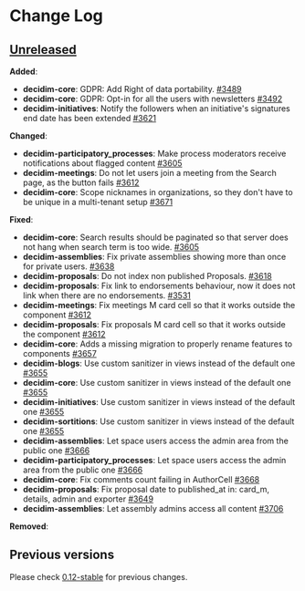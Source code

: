# Change Log

## [Unreleased](https://github.com/decidim/decidim/tree/HEAD)

**Added**:

- **decidim-core**: GDPR: Add Right of data portability. [\#3489](https://github.com/decidim/decidim/pull/3489)
- **decidim-core**: GDPR: Opt-in for all the users with newsletters [\#3492](https://github.com/decidim/decidim/issues/3492)
- **decidim-initiatives**: Notify the followers when an initiative's signatures end date has been extended [\#3621](https://github.com/decidim/decidim/pull/3621)

**Changed**:

- **decidim-participatory_processes**: Make process moderators receive notifications about flagged content [\#3605](https://github.com/decidim/decidim/pull/3605)
- **decidim-meetings**: Do not let users join a meeting from the Search page, as the button fails [\#3612](https://github.com/decidim/decidim/pull/3612)
- **decidim-core**: Scope nicknames in organizations, so they don't have to be unique in a multi-tenant setup [\#3671](https://github.com/decidim/decidim/pull/3671)

**Fixed**:

- **decidim-core**: Search results should be paginated so that server does not hang when search term is too wide. [\#3605](https://github.com/decidim/decidim/pull/3605)
- **decidim-assemblies**: Fix private assemblies showing more than once for private users. [\#3638](https://github.com/decidim/decidim/pull/3638)
- **decidim-proposals**: Do not index non published Proposals. [\#3618](https://github.com/decidim/decidim/pull/3618)
- **decidim-proposals**: Fix link to endorsements behaviour, now it does not link when there are no endorsements. [\#3531](https://github.com/decidim/decidim/pull/3531)
- **decidim-meetings**: Fix meetings M card cell so that it works outside the component [\#3612](https://github.com/decidim/decidim/pull/3612)
- **decidim-proposals**: Fix proposals M card cell so that it works outside the component [\#3612](https://github.com/decidim/decidim/pull/3612)
- **decidim-core**: Adds a missing migration to properly rename features to components [\#3657](https://github.com/decidim/decidim/pull/3657)
- **decidim-blogs**: Use custom sanitizer in views instead of the default one [\#3655](https://github.com/decidim/decidim/pull/3655)
- **decidim-core**: Use custom sanitizer in views instead of the default one [\#3655](https://github.com/decidim/decidim/pull/3655)
- **decidim-initiatives**: Use custom sanitizer in views instead of the default one [\#3655](https://github.com/decidim/decidim/pull/3655)
- **decidim-sortitions**: Use custom sanitizer in views instead of the default one [\#3655](https://github.com/decidim/decidim/pull/3655)
- **decidim-assemblies**: Let space users access the admin area from the public one [\#3666](https://github.com/decidim/decidim/pull/3666)
- **decidim-participatory_processes**: Let space users access the admin area from the public one [\#3666](https://github.com/decidim/decidim/pull/3666)
- **decidim-core**: Fix comments count failing in AuthorCell [\#3668](https://github.com/decidim/decidim/pull/3668)
- **decidim-proposals**: Fix proposal date to published_at in: card_m, details, admin and exporter [\#3649](https://github.com/decidim/decidim/pull/3649)
- **decidim-assemblies**: Let assembly admins access all content [\#3706](https://github.com/decidim/decidim/pull/3706)

**Removed**:

## Previous versions

Please check [0.12-stable](https://github.com/decidim/decidim/blob/0.12-stable/CHANGELOG.md) for previous changes.
